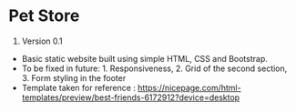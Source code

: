# Pet Store
1. Version 0.1
- Basic static website built using simple HTML, CSS and Bootstrap.
- To be fixed in future: 1. Responsiveness, 2. Grid of the second section, 3. Form styling in the footer
- Template taken for reference : https://nicepage.com/html-templates/preview/best-friends-6172912?device=desktop
